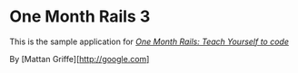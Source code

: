 # One Month Rails 3

This is the sample application for [*One Month Rails: Teach Yourself to code*](http://onemonthrails.com)

By [Mattan Griffe][http://google.com]